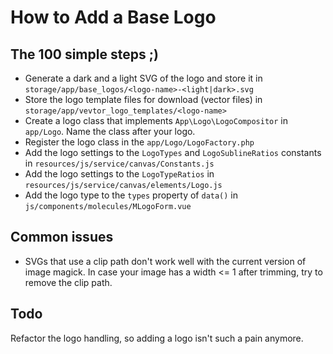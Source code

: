 # How to Add a Base Logo

## The 100 simple steps ;)
* Generate a dark and a light SVG of the logo and store it in 
  `storage/app/base_logos/<logo-name>-<light|dark>.svg`
* Store the logo template files for download (vector files) in
  `storage/app/vevtor_logo_templates/<logo-name>`
* Create a logo class that implements `App\Logo\LogoCompositor` in `app/Logo`.
  Name the class after your logo.
* Register the logo class in the `app/Logo/LogoFactory.php`
* Add the logo settings to the `LogoTypes` and `LogoSublineRatios` constants in
  `resources/js/service/canvas/Constants.js`
* Add the logo settings to the `LogoTypeRatios` in
  `resources/js/service/canvas/elements/Logo.js`
* Add the logo type to the `types` property of `data()` in
  `js/components/molecules/MLogoForm.vue`

## Common issues
- SVGs that use a clip path don't work well with the current version of image 
  magick. In case your image has a width <= 1 after trimming, try to remove
  the clip path.

## Todo
Refactor the logo handling, so adding a logo isn't such a pain anymore.
